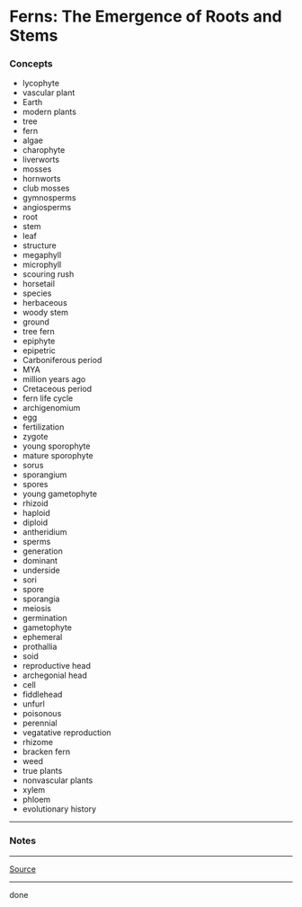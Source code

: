 # Ferns: The Emergence of Roots and Stems

### Concepts

- lycophyte
- vascular plant
- Earth
- modern plants
- tree
- fern
- algae
- charophyte
- liverworts
- mosses
- hornworts
- club mosses
- gymnosperms
- angiosperms
- root
- stem
- leaf
- structure
- megaphyll
- microphyll
- scouring rush
- horsetail
- species
- herbaceous
- woody stem
- ground
- tree fern
- epiphyte
- epipetric
- Carboniferous period
- MYA
- million years ago
- Cretaceous period
- fern life cycle
- archigenomium
- egg
- fertilization
- zygote
- young sporophyte
- mature sporophyte
- sorus
- sporangium
- spores
- young gametophyte
- rhizoid
- haploid
- diploid
- antheridium
- sperms
- generation
- dominant
- underside
- sori
- spore
- sporangia
- meiosis
- germination
- gametophyte
- ephemeral
- prothallia
- soid
- reproductive head
- archegonial head
- cell
- fiddlehead
- unfurl
- poisonous
- perennial
- vegatative reproduction
- rhizome
- bracken fern
- weed
- true plants
- nonvascular plants
- xylem
- phloem
- evolutionary history

---

### Notes

---

[Source](https://youtu.be/IH636KqlU0c)

---

done